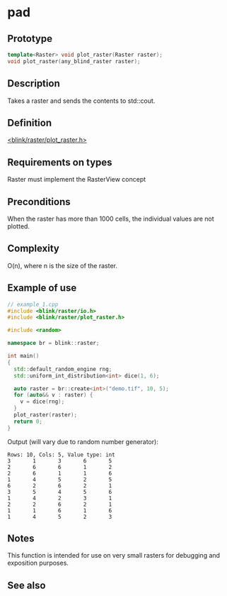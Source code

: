 # pad
## Prototype
```cpp
template<Raster> void plot_raster(Raster raster);
void plot_raster(any_blind_raster raster);
```
  
## Description
Takes a raster and sends the contents to std::cout. 

## Definition
[<blink/raster/plot_raster.h>](./../../include/blink/raster/plot_raster.h)

## Requirements on types
Raster must implement the RasterView concept

## Preconditions
When the raster has more than 1000 cells, the individual values are not plotted.

## Complexity
O(n), where n is the size of the raster.

## Example of use
```cpp
// example_1.cpp
#include <blink/raster/io.h>
#include <blink/raster/plot_raster.h>

#include <random>

namespace br = blink::raster;

int main()
{
  std::default_random_engine rng;
  std::uniform_int_distribution<int> dice(1, 6);

  auto raster = br::create<int>("demo.tif", 10, 5);
  for (auto&& v : raster) {
    v = dice(rng);
  }
  plot_raster(raster);
  return 0;
}
```

Output (will vary due to random number generator):
```
Rows: 10, Cols: 5, Value type: int
3       1       3       6       5
2       6       6       1       2
2       6       1       1       6
1       4       5       2       5
6       2       6       2       1
3       5       4       5       6
1       4       2       3       1
2       2       6       2       1
1       1       6       1       6
1       4       5       2       3
```
## Notes
This function is intended for use on very small rasters for debugging and exposition purposes. 

## See also

